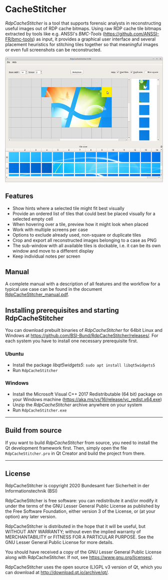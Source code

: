 # CacheStitcher

_RdpCacheStitcher_ is a tool that supports forensic analysts in reconstructing useful images out of RDP cache bitmaps. Using raw RDP cache tile bitmaps extracted by tools like e.g. ANSSI's _BMC-Tools_ (https://github.com/ANSSI-FR/bmc-tools) as input, it provides a graphical user interface and several placement heuristics for stitching tiles together so that meaningful images or even full screenshots can be reconstructed.

![RdpCacheStitcher GUI](screenshot.jpg)

## Features

* Show hints where a selected tile might fit best visually
* Provide an ordered list of tiles that could best be placed visually for a selected empty cell
* When hovering over a tile, preview how it might look when placed 
* Work with multiple screens per case
* Options to exclude already used, non-square or duplicate tiles
* Crop and export all reconstructed images belonging to a case as PNG
* The sub-window with all available tiles is dockable, i.e. it can be its own window and move to a different display
* Keep individual notes per screen

## Manual

A complete manual with a description of all features and the workflow for a typical use case can be found in the document [RdpCacheStitcher_manual.pdf](RdpCacheStitcher_manual.pdf).

## Installing prerequisites and starting RdpCacheStitcher

You can download prebuilt binaries of _RdpCacheStitcher_ for 64bit Linux and Windows at https://github.com/BSI-Bund/RdpCacheStitcher/releases/. For each system you have to install one necessary prerequisite first.

### Ubuntu

* Install the package _libqt5widgets5_: ```sudo apt install libqt5widgets5```
* Run ```RdpCacheStitcher```

### Windows

* Install the Microsoft Visual C++ 2017 Redistributable (64 bit) package on your Windows machine (https://aka.ms/vs/16/release/vc_redist.x64.exe)
* Unzip the _RdpCacheStitcher_ archive anywhere on your system
* Run ```RdpCacheStitcher.exe```

---

## Build from source

If you want to build _RdpCacheStitcher_ from source, you need to install the Qt development framework first. Then, simply open the file `RdpCacheStitcher.pro` in Qt Creator and build the project from there.

---

## License

RdpCacheStitcher is copyright 2020 Bundesamt fuer Sicherheit in der Informationstechnik (BSI)

RdpCacheStitcher is free software: you can redistribute it and/or modify it under the terms of the GNU Lesser General Public License as published by the Free Software Foundation, either version 3 of the License, or (at your option) any later version.

RdpCacheStitcher is distributed in the hope that it will be useful, but WITHOUT ANY WARRANTY; without even the implied warranty of MERCHANTABILITY or FITNESS FOR A PARTICULAR PURPOSE. See the GNU Lesser General Public License for more details.

You should have received a copy of the GNU Lesser General Public License along with RdpCacheStitcher. If not, see <https://www.gnu.org/licenses/>.

RdpCacheStitcher uses the open source (L)GPL v3 version of Qt, which you can download at http://download.qt.io/archive/qt/.
